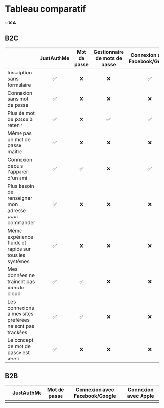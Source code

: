 # Tableau comparatif
✅❌⚠️

## B2C

| |JustAuthMe|Mot de passe|Gestionnaire de mots de passe|Connexion avec Facebook/Google|Connexion avec Apple|
|-|:---:|:---:|:---:|:---:|:---:|
|Inscription sans formulaire|✅|❌|❌|✅|✅|
|Connexion sans mot de passe|✅|❌|❌|❌|⚠️ iOS/macOS seulement|
|Plus de mot de passe à retenir|✅|❌|✅|✅|✅|
|Même pas un mot de passe maître|✅|❌|❌|❌|⚠️ iOS/macOS seulement|
|Connexion depuis l'appareil d'un ami|✅|✅|❌|✅|✅|
|Plus besoin de renseigner mon adresse pour commander|✅|❌|❌|❌|❌|
|Même expérience fluide et rapide sur tous les systèmes|✅|❌|❌|❌|❌|
|Mes données ne trainent pas dans le cloud|✅|✅|❌|❌|❌|
|Les connexions à mes sites préférées ne sont pas trackées|✅|✅|❌|❌|❌|
|Le concept de mot de passe est aboli|✅|❌|❌|❌|❌|

## B2B

| |JustAuthMe|Mot de passe|Connexion avec Facebook/Google|Connexion avec Apple|
|-|:---:|:---:|:---:|:---:|
||||||
